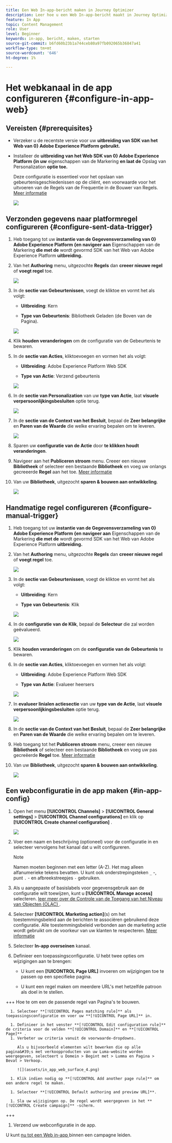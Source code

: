```yaml
---
title: Een Web In-app-bericht maken in Journey Optimizer
description: Leer hoe u een Web In-app-bericht maakt in Journey Optimizer
feature: In App
topic: Content Management
role: User
level: Beginner
keywords: in-app, bericht, maken, starten
source-git-commit: b6fd60b23b1a744ceb80a97fb092065b36847a41
workflow-type: tm+mt
source-wordcount: '646'
ht-degree: 1%

---
```



# Het webkanaal in de app configureren {#configure-in-app-web}

## Vereisten {#prerequisites}

* Verzeker u de recentste versie voor uw **uitbreiding van SDK van het Web van 0&rbrace; Adobe Experience Platform gebruikt.**

* Installeer de **uitbreiding van het Web SDK van 0&rbrace; Adobe Experience Platform &lbrace;in uw** eigenschappen van de Markering **en laat de** Opslag van Personalization **optie toe.**

  Deze configuratie is essentieel voor het opslaan van gebeurtenisgeschiedenissen op de cliënt, een voorwaarde voor het uitvoeren van de Regels van de Frequentie in de Bouwer van Regels. [Meer informatie](https://experienceleague.adobe.com/docs/experience-platform/tags/extensions/client/web-sdk/web-sdk-extension-configuration.html?lang=en)

  ![](assets/configure_web_inapp_1.png)

## Verzonden gegevens naar platformregel configureren {#configure-sent-data-trigger}

1. Heb toegang tot uw **instantie van de Gegevensverzameling van 0&rbrace; Adobe Experience Platform &lbrace;en navigeer aan** Eigenschappen van de Markering **die met de** wordt gevormd SDK van het Web van Adobe Experience Platform **uitbreiding.**

1. Van het **Authoring** menu, uitgezochte **Regels** dan **creeer nieuwe regel** of **voegt regel** toe.

   ![](assets/configure_web_inapp_2.png)

1. In de **sectie van Gebeurtenissen**, voegt de klik **&#x200B;**&#x200B;toe en vormt het als volgt:

   * **Uitbreiding**: Kern

   * **Type van Gebeurtenis**: Bibliotheek Geladen (de Boven van de Pagina).

   ![](assets/configure_web_inapp_3.png)

1. Klik **houden veranderingen** om de configuratie van de Gebeurtenis te bewaren.

1. In de **sectie van Acties**, klik **&#x200B;**&#x200B;toevoegen en vormen het als volgt:

   * **Uitbreiding**: Adobe Experience Platform Web SDK

   * **Type van Actie**: Verzend gebeurtenis

   ![](assets/configure_web_inapp_4.png)

1. In de **sectie van Personalization** van uw **type van Actie**, laat **visuele verpersoonlijkingsbesluiten** optie terug.

   ![](assets/configure_web_inapp_5.png)

1. In de **sectie van de Context van het Besluit**, bepaal de **Zeer belangrijke** en **Paren van de Waarde** die welke ervaring bepalen om te leveren.

   ![](assets/configure_web_inapp_6.png)

1. Sparen uw **configuratie van de Actie** door **te klikken houdt veranderingen**.

1. Navigeer aan het **Publiceren stroom** menu. Creeer een nieuwe **Bibliotheek** of selecteer een bestaande **Bibliotheek** en voeg uw onlangs gecreeerde **Regel** aan het toe. [Meer informatie](https://experienceleague.adobe.com/docs/experience-platform/tags/publish/libraries.html?lang=en#create-a-library)

1. Van uw **Bibliotheek**, uitgezocht **sparen &amp; bouwen aan ontwikkeling**.

   ![](assets/configure_web_inapp_7.png)

## Handmatige regel configureren {#configure-manual-trigger}

1. Heb toegang tot uw **instantie van de Gegevensverzameling van 0&rbrace; Adobe Experience Platform &lbrace;en navigeer aan** Eigenschappen van de Markering **die met de** wordt gevormd SDK van het Web van Adobe Experience Platform **uitbreiding.**

1. Van het **Authoring** menu, uitgezochte **Regels** dan **creeer nieuwe regel** of **voegt regel** toe.

   ![](assets/configure_web_inapp_8.png)

1. In de **sectie van Gebeurtenissen**, voegt de klik **&#x200B;**&#x200B;toe en vormt het als volgt:

   * **Uitbreiding**: Kern

   * **Type van Gebeurtenis**: Klik

   ![](assets/configure_web_inapp_9.png)

1. In de **configuratie van de Klik**, bepaal de **Selecteur** die zal worden geëvalueerd.

   ![](assets/configure_web_inapp_10.png)

1. Klik **houden veranderingen** om de **configuratie van de Gebeurtenis** te bewaren.

1. In de **sectie van Acties**, klik **&#x200B;**&#x200B;toevoegen en vormen het als volgt:

   * **Uitbreiding**: Adobe Experience Platform Web SDK

   * **Type van Actie**: Evalueer heersers

   ![](assets/configure_web_inapp_11.png)

1. In **evalueer linialen actiesectie** van uw **type van de Actie**, laat **visuele verpersoonlijkingsbesluiten** optie terug.

   ![](assets/configure_web_inapp_13.png)

1. In de **sectie van de Context van het Besluit**, bepaal de **Zeer belangrijke** en **Paren van de Waarde** die welke ervaring bepalen om te leveren.

1. Heb toegang tot het **Publiceren stroom** menu, creeer een nieuwe **Bibliotheek** of selecteer een bestaande **Bibliotheek** en voeg uw pas gecreëerde **Regel** toe. [Meer informatie](https://experienceleague.adobe.com/docs/experience-platform/tags/publish/libraries.html?lang=en#create-a-library)

1. Van uw **Bibliotheek**, uitgezocht **sparen &amp; bouwen aan ontwikkeling**.

   ![](assets/configure_web_inapp_14.png)

## Een webconfiguratie in de app maken {#in-app-config}

1. Open het menu **[!UICONTROL Channels]** > **[!UICONTROL General settings]** > **[!UICONTROL Channel configurations]** en klik op **[!UICONTROL Create channel configuration]** .

   ![](assets/in-app-web-config-1.png)

1. Voer een naam en beschrijving (optioneel) voor de configuratie in en selecteer vervolgens het kanaal dat u wilt configureren.

   >[!NOTE]
   >
   > Namen moeten beginnen met een letter (A-Z). Het mag alleen alfanumerieke tekens bevatten. U kunt ook onderstrepingsteken `_` -, punt `.` - en afbreekstreepjes `-` gebruiken.

1. Als u aangepaste of basislabels voor gegevensgebruik aan de configuratie wilt toewijzen, kunt u **[!UICONTROL Manage access]** selecteren. [ leer meer over de Controle van de Toegang van het Niveau van Objecten (OLAC) ](../administration/object-based-access.md).

1. Selecteer **[!UICONTROL Marketing action]**(s) om het toestemmingsbeleid aan de berichten te associëren gebruikend deze configuratie. Alle toestemmingsbeleid verbonden aan de marketing actie wordt gebruikt om de voorkeur van uw klanten te respecteren. [Meer informatie](../action/consent.md#surface-marketing-actions)

1. Selecteer **In-app overseinen** kanaal.

1. Definieer een toepassingsconfiguratie. U hebt twee opties om wijzigingen aan te brengen:

   * U kunt een **[!UICONTROL Page URL]** invoeren om wijzigingen toe te passen op een specifieke pagina.

   * U kunt een regel maken om meerdere URL&#39;s met hetzelfde patroon als doel in te stellen.

+++ Hoe te om een de passende regel van Pagina&#39;s te bouwen.

      1. Selecteer **[!UICONTROL Pages matching rule]** als toepassingsconfiguratie en voer uw **[!UICONTROL Page URL]** in.

      1. Definieer in het venster **[!UICONTROL Edit configuration rule]** de criteria voor de velden **[!UICONTROL Domain]** en **[!UICONTROL Page]** .
      1. Verbeter uw criteria vanuit de voorwaarde-dropdowns.

         Als u bijvoorbeeld elementen wilt bewerken die op alle pagina&#39;s met verkoopproducten van uw Luma-website worden weergegeven, selecteert u Domein > Begint met > Lumma en Pagina > Bevat > Verkoop.

         ![](assets/in_app_web_surface_4.png)

      1. Klik indien nodig op **[!UICONTROL Add another page rule]** om een andere regel te maken.

      1. Selecteer **[!UICONTROL Default authoring and preview URL]**.

      1. Sla uw wijzigingen op. De regel wordt weergegeven in het **[!UICONTROL Create campaign]** -scherm.

+++

1. Verzend uw webconfiguratie in de app.

U kunt [ nu tot een Web in-app ](../in-app/create-in-app-web.md) binnen een campagne leiden.
